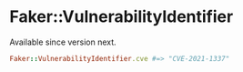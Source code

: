 # Faker::VulnerabilityIdentifier

Available since version next.

```ruby
Faker::VulnerabilityIdentifier.cve #=> "CVE-2021-1337"
```
